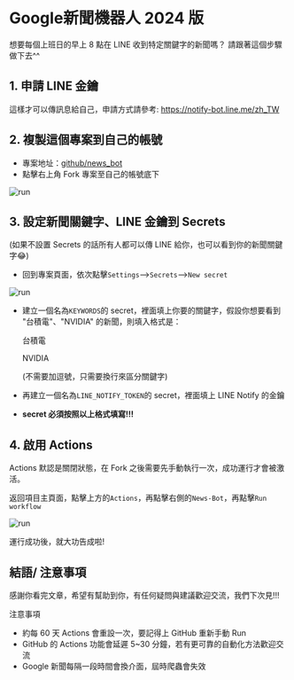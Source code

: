 # Google新聞機器人 2024 版

想要每個上班日的早上 8 點在 LINE 收到特定關鍵字的新聞嗎？
請跟著這個步驟做下去^^

## 1. 申請 LINE 金鑰
這樣才可以傳訊息給自己，申請方式請參考: https://notify-bot.line.me/zh_TW


## 2. 複製這個專案到自己的帳號
- 專案地址：[github/news_bot](https://github.com/ryk001/news_bot.git)
- 點擊右上角 Fork 專案至自己的帳號底下

![run](https://s2.loli.net/2024/06/29/Zacqzg1kQ5wxKfu.png)


## 3. 設定新聞關鍵字、LINE 金鑰到 Secrets
(如果不設置 Secrets 的話所有人都可以傳 LINE 給你，也可以看到你的新聞關鍵字😂)
- 回到專案頁面，依次點擊`Settings`-->`Secrets`-->`New secret`

![run](https://s2.loli.net/2024/06/30/q9l67TORWCzSkVt.png)

- 建立一個名為`KEYWORDS`的 secret，裡面填上你要的關鍵字，假設你想要看到 "台積電"、"NVIDIA" 的新聞，則填入格式是：

  台積電
  
  NVIDIA
  
  (不需要加逗號，只需要換行來區分關鍵字)
- 再建立一個名為`LINE_NOTIFY_TOKEN`的 secret，裡面填上 LINE Notify 的金鑰
- **secret 必須按照以上格式填寫!!!**


## 4. 啟用 Actions

Actions 默認是關閉狀態，在 Fork 之後需要先手動執行一次，成功運行才會被激活。

返回項目主頁面，點擊上方的`Actions`，再點擊右側的`News-Bot`，再點擊`Run workflow`

![run](https://s2.loli.net/2024/06/30/KN9Ob2vy6dRMZzV.png)

運行成功後，就大功告成啦! 


## 結語/ 注意事項

感謝你看完文章，希望有幫助到你，有任何疑問與建議歡迎交流，我們下次見!!!

注意事項
- 約每 60 天 Actions 會重設一次，要記得上 GitHub 重新手動 Run
- GitHub 的 Actions 功能會延遲 5~30 分鐘，若有更可靠的自動化方法歡迎交流
- Google 新聞每隔一段時間會換介面，屆時爬蟲會失效
